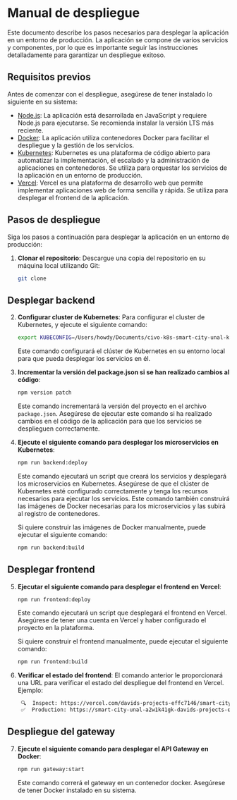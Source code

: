 # Manual de despliegue

Este documento describe los pasos necesarios para desplegar la aplicación en un entorno de producción. La aplicación se compone de varios servicios y componentes, por lo que es importante seguir las instrucciones detalladamente para garantizar un despliegue exitoso.

## Requisitos previos

Antes de comenzar con el despliegue, asegúrese de tener instalado lo siguiente en su sistema:

- [Node.js](https://nodejs.org/es/download/): La aplicación está desarrollada en JavaScript y requiere Node.js para ejecutarse. Se recomienda instalar la versión LTS más reciente.
- [Docker](https://docs.docker.com/get-docker/): La aplicación utiliza contenedores Docker para facilitar el despliegue y la gestión de los servicios.
- [Kubernetes](https://kubernetes.io/docs/setup/): Kubernetes es una plataforma de código abierto para automatizar la implementación, el escalado y la administración de aplicaciones en contenedores. Se utiliza para orquestar los servicios de la aplicación en un entorno de producción.
- [Vercel](https://vercel.com/): Vercel es una plataforma de desarrollo web que permite implementar aplicaciones web de forma sencilla y rápida. Se utiliza para desplegar el frontend de la aplicación.

## Pasos de despliegue

Siga los pasos a continuación para desplegar la aplicación en un entorno de producción:

1. **Clonar el repositorio**: Descargue una copia del repositorio en su máquina local utilizando Git:

   ```bash
   git clone
   ```

## Desplegar backend

2. **Configurar cluster de Kubernetes**: Para configurar el cluster de Kubernetes, y ejecute el siguiente comando:

   ```bash
   export KUBECONFIG=/Users/howdy/Documents/civo-k8s-smart-city-unal-kubeconfig                                                          ─╯
   ```

   Este comando configurará el clúster de Kubernetes en su entorno local para que pueda desplegar los servicios en él.

3. **Incrementar la versión del package.json si se han realizado cambios al código**:

   ```bash
   npm version patch
   ```

   Este comando incrementará la versión del proyecto en el archivo `package.json`. Asegúrese de ejecutar este comando si ha realizado cambios en el código de la aplicación para que los servicios se desplieguen correctamente.

4. **Ejecute el siguiente comando para desplegar los microservicios en Kubernetes**:

   ```bash
   npm run backend:deploy
   ```

   Este comando ejecutará un script que creará los servicios y desplegará los microservicios en Kubernetes. Asegúrese de que el clúster de Kubernetes esté configurado correctamente y tenga los recursos necesarios para ejecutar los servicios.
   Este comando también construirá las imágenes de Docker necesarias para los microservicios y las subirá al registro de contenedores.

   Si quiere construir las imágenes de Docker manualmente, puede ejecutar el siguiente comando:

   ```bash
   npm run backend:build
   ```

## Desplegar frontend

5. **Ejecutar el siguiente comando para desplegar el frontend en Vercel**:

   ```bash
   npm run frontend:deploy
   ```

   Este comando ejecutará un script que desplegará el frontend en Vercel. Asegúrese de tener una cuenta en Vercel y haber configurado el proyecto en la plataforma.

   Si quiere construir el frontend manualmente, puede ejecutar el siguiente comando:

   ```bash
   npm run frontend:build
   ```

6. **Verificar el estado del frontend**: El comando anterior le proporcionará una URL para verificar el estado del despliegue del frontend en Vercel. Ejemplo:

   ```bash
    🔍  Inspect: https://vercel.com/davids-projects-effc7146/smart-city-unal/7xtrJ5U1TVjhiq53mjAcAoDWZ4sz [3s]
    ✅  Production: https://smart-city-unal-a2w1k41gk-davids-projects-effc7146.vercel.app [3s]
   ```

## Despliegue del gateway

7. **Ejecute el siguiente comando para desplegar el API Gateway en Docker**:

   ```bash
   npm run gateway:start
   ```

   Este comando correrá el gateway en un contenedor docker. Asegúrese de tener Docker instalado en su sistema.
